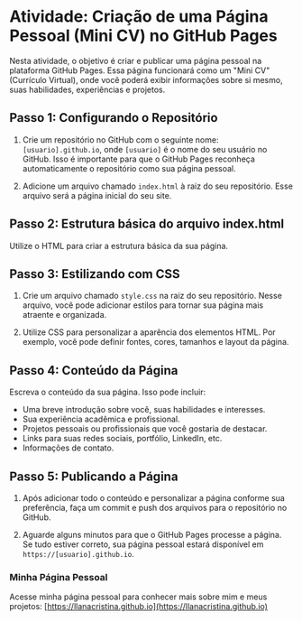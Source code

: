 # Atividade: Criação de uma Página Pessoal (Mini CV) no GitHub Pages

Nesta atividade, o objetivo é criar e publicar uma página pessoal na plataforma GitHub Pages. Essa página funcionará como um "Mini CV" (Currículo Virtual), onde você poderá exibir informações sobre si mesmo, suas habilidades, experiências e projetos.

## Passo 1: Configurando o Repositório

1. Crie um repositório no GitHub com o seguinte nome: `[usuario].github.io`, onde `[usuario]` é o nome do seu usuário no GitHub. Isso é importante para que o GitHub Pages reconheça automaticamente o repositório como sua página pessoal.

2. Adicione um arquivo chamado `index.html` à raiz do seu repositório. Esse arquivo será a página inicial do seu site.

## Passo 2: Estrutura básica do arquivo index.html

Utilize o HTML para criar a estrutura básica da sua página.

## Passo 3: Estilizando com CSS

1. Crie um arquivo chamado `style.css` na raiz do seu repositório. Nesse arquivo, você pode adicionar estilos para tornar sua página mais atraente e organizada.

2. Utilize CSS para personalizar a aparência dos elementos HTML. Por exemplo, você pode definir fontes, cores, tamanhos e layout da página.

## Passo 4: Conteúdo da Página

Escreva o conteúdo da sua página. Isso pode incluir:

- Uma breve introdução sobre você, suas habilidades e interesses.
- Sua experiência acadêmica e profissional.
- Projetos pessoais ou profissionais que você gostaria de destacar.
- Links para suas redes sociais, portfólio, LinkedIn, etc.
- Informações de contato.

## Passo 5: Publicando a Página

1. Após adicionar todo o conteúdo e personalizar a página conforme sua preferência, faça um commit e push dos arquivos para o repositório no GitHub.

2. Aguarde alguns minutos para que o GitHub Pages processe a página. Se tudo estiver correto, sua página pessoal estará disponível em `https://[usuario].github.io`.

### Minha Página Pessoal

Acesse minha página pessoal para conhecer mais sobre mim e meus projetos:
[https://llanacristina.github.io](https://llanacristina.github.io)
